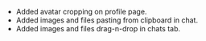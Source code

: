 - Added avatar cropping on profile page.
- Added images and files pasting from clipboard in chat.
- Added images and files drag-n-drop in chats tab.
